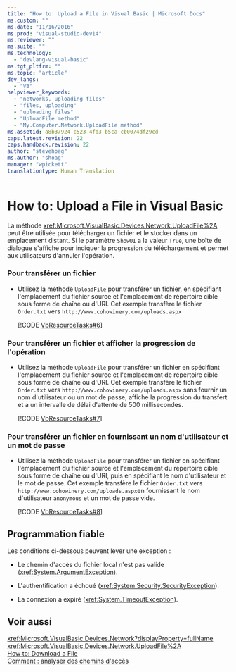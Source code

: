 ```yaml
---
title: "How to: Upload a File in Visual Basic | Microsoft Docs"
ms.custom: ""
ms.date: "11/16/2016"
ms.prod: "visual-studio-dev14"
ms.reviewer: ""
ms.suite: ""
ms.technology: 
  - "devlang-visual-basic"
ms.tgt_pltfrm: ""
ms.topic: "article"
dev_langs: 
  - "VB"
helpviewer_keywords: 
  - "networks, uploading files"
  - "files, uploading"
  - "uploading files"
  - "UploadFile method"
  - "My.Computer.Network.UploadFile method"
ms.assetid: a8b37924-c523-4fd3-b5ca-cb0074df29cd
caps.latest.revision: 22
caps.handback.revision: 22
author: "stevehoag"
ms.author: "shoag"
manager: "wpickett"
translationtype: Human Translation
---
```

# How to: Upload a File in Visual Basic
La méthode <xref:Microsoft.VisualBasic.Devices.Network.UploadFile%2A> peut être utilisée pour télécharger un fichier et le stocker dans un emplacement distant.  Si le paramètre `ShowUI` a la valeur `True`, une boîte de dialogue s'affiche pour indiquer la progression du téléchargement et permet aux utilisateurs d'annuler l'opération.  
  
### Pour transférer un fichier  
  
-   Utilisez la méthode `UploadFile` pour transférer un fichier, en spécifiant l'emplacement du fichier source et l'emplacement de répertoire cible sous forme de chaîne ou d'URI. Cet exemple transfère le fichier `Order.txt` vers `http://www.cohowinery.com/uploads.aspx`  
  
     [!CODE [VbResourceTasks#6](../CodeSnippet/VS_Snippets_VBCSharp/VbResourceTasks#6)]  
  
### Pour transférer un fichier et afficher la progression de l'opération  
  
-   Utilisez la méthode `UploadFile` pour transférer un fichier en spécifiant l'emplacement du fichier source et l'emplacement de répertoire cible sous forme de chaîne ou d'URI.  Cet exemple transfère le fichier `Order.txt` vers `http://www.cohowinery.com/uploads.aspx` sans fournir un nom d'utilisateur ou un mot de passe, affiche la progression du transfert et a un intervalle de délai d'attente de 500 millisecondes.  
  
     [!CODE [VbResourceTasks#7](../CodeSnippet/VS_Snippets_VBCSharp/VbResourceTasks#7)]  
  
### Pour transférer un fichier en fournissant un nom d'utilisateur et un mot de passe  
  
-   Utilisez la méthode `UploadFile` pour transférer un fichier en spécifiant l'emplacement du fichier source et l'emplacement du répertoire cible sous forme de chaîne ou d'URI, puis en spécifiant le nom d'utilisateur et le mot de passe.  Cet exemple transfère le fichier `Order.txt` vers `http://www.cohowinery.com/uploads.aspx`en fournissant le nom d'utilisateur `anonymous` et un mot de passe vide.  
  
     [!CODE [VbResourceTasks#8](../CodeSnippet/VS_Snippets_VBCSharp/VbResourceTasks#8)]  
  
## Programmation fiable  
 Les conditions ci\-dessous peuvent lever une exception :  
  
-   Le chemin d'accès du fichier local n'est pas valide \(<xref:System.ArgumentException>\).  
  
-   L'authentification a échoué \(<xref:System.Security.SecurityException>\).  
  
-   La connexion a expiré \(<xref:System.TimeoutException>\).  
  
## Voir aussi  
 <xref:Microsoft.VisualBasic.Devices.Network?displayProperty=fullName>   
 <xref:Microsoft.VisualBasic.Devices.Network.UploadFile%2A>   
 [How to: Download a File](../../../../visual-basic/developing-apps/programming/computer-resources/how-to-download-a-file.md)   
 [Comment : analyser des chemins d'accès](../../../../visual-basic/developing-apps/programming/drives-directories-files/how-to-parse-file-paths.md)
